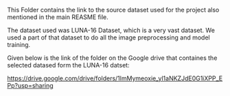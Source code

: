This Folder contains the link to the source dataset used for the project also mentioned in the main REASME file.

The dataset used was LUNA-16 Dataset, which is a very vast dataset. We used a part of that dataset to do all the image preprocessing and model training.

Given below is the link of the folder on the Google drive that containes the selected datased form the LUNA-16 datset:

https://drive.google.com/drive/folders/1lmMymeoxie_yl1aNKZJdE0G1iXPP_EPp?usp=sharing


